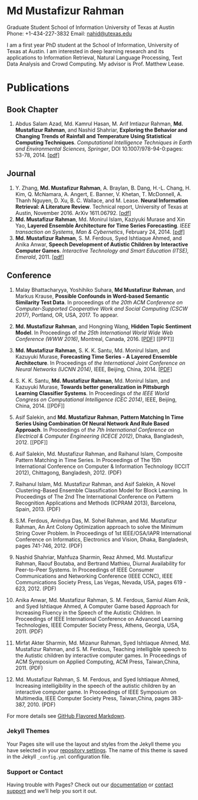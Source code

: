 # Md Mustafizur Rahman 

Graduate Student 
School of Information 
University of Texas at Austin
Phone: +1-434-227-3832
Email: nahid@utexas.edu

I am a first year PhD student at the School of Information, University of Texas at Austin. I am interested in deep learning research and its applications to Information Retrieval, Natural Language Processing, Text Data Analysis and Crowd Computing. My advisor is Prof. Matthew Lease.


# Publications

## Book Chapter
1. Abdus Salam Azad, Md. Kamrul Hasan, M. Arif Imtiazur Rahman, **Md. Mustafizur Rahman**, and Nashid Shahriar, **Exploring the Behavior and Changing Trends of Rainfall and Temperature Using Statistical Computing Techniques**. _Computational Intelligence Techniques in Earth and Environmental Sciences, Springer_, DOI 10.1007/978-94-0:pages: 53-78, 2014. [[pdf]](http://www.cs.virginia.edu/~mr4xb/paper/book_springer.pdf)

## Journal
1. Y. Zhang, **Md. Mustafizur Rahman**, A. Braylan, B. Dang, H.-L. Chang, H. Kim, Q. McNamara, A. Angert, E. Banner, V. Khetan, T. McDonnell, A. Thanh Nguyen, D. Xu, B. C. Wallace, and M. Lease. **Neural Information Retrieval: A Literature Review**. Technical report, University of Texas at Austin, November 2016. ArXiv 1611.06792. [[pdf]](https://arxiv.org/abs/1611.06792)
2. **Md. Mustafizur Rahman**, Md. Monirul Islam, Kaziyuki Murase and Xin Yao, **Layered Ensemble Architecture for Time Series Forecasting**. _IEEE transaction on Systems, Man & Cybernetics_, February 24, 2014. [[pdf]](http://dx.doi.org/10.1109/TCYB.2015.2401038)
3. **Md. Mustafizur Rahman**, S. M. Ferdous, Syed Ishtiaque Ahmed, and Anika Anwar, **Speech Development of Autistic Children by Interactive Computer Games**. _Interactive Technology and Smart Education (ITSE), Emerald_, 2011. [[pdf]](http://www.cs.virginia.edu/~mr4xb/paper/ITSE_Speech_development.pdf)

## Conference
1. Malay Bhattacharyya, Yoshihiko Suhara, **Md Mustafizur Rahman**, and Markus Krause, **Possible Confounds in Word-based Semantic Similarity Test Data**. In proceedings of _the 20th ACM Conference on Computer-Supported Cooperative Work and Social Computing (CSCW 2017)_, Portland, OR, USA, 2017. To appear. 

2. **Md. Mustafizur Rahman**, and Hongning Wang, **Hidden Topic Sentiment Model**. In Proceedings of _the 25th International World Wide Web Conference (WWW 2016)_, Montreal, Canada, 2016. [[PDF]]() [[PPT]]

3. **Md. Mustafizur Rahman**, S. K. K. Santu, Md. Monirul Islam, and Kazuyuki Murase, **Forecasting Time Series - A Layered Ensemble Architecture**. In Proceedings of _the International Joint Conference on Neural Networks (IJCNN 2014)_, IEEE, Beijing, China, 2014. [[PDF]]()

4. S. K. K. Santu, **Md. Mustafizur Rahman**, Md. Monirul Islam, and Kazuyuki Murase, **Towards better generalization in Pittsburgh Learning Classifier Systems**. In Proceedings of _the IEEE World Congress on Computational Intelligence (CEC 2014)_, IEEE, Beijing, China, 2014. [[PDF]]

5. Asif Salekin, and **Md. Mustafizur Rahman**, **Pattern Matching In Time Series Using Combination Of Neural Network And Rule Based Approach**. In Proceedings of _the 7th International Conference on Electrical & Computer Engineering (ICECE 2012)_, Dhaka, Bangladesh, 2012. [[PDF]]

6. Asif Salekin, Md. Mustafizur Rahman, and Raihanul Islam, Composite Pattern Matching in Time Series. In Proceedings of The 15th International Conference on Computer & Information Technology (ICCIT 2012), Chittagong, Bangladesh, 2012. (PDF)
7. Raihanul Islam, Md. Mustafizur Rahman, and Asif Salekin, A Novel Clustering-Based Ensemble Classification Model for Block Learning. In Proceedings of The 2nd The International Conference on Pattern Recognition Applications and Methods (ICPRAM 2013), Barcelona, Spain, 2013. (PDF)
8. S.M. Ferdous, Anindya Das, M. Sohel Rahman, and Md. Mustafizur Rahman, An Ant Colony Optimization approach to solve the Minimum String Cover Problem. In Proceedings of 1st IEEE/OSA/IAPR International Conference on Informatics, Electronics and Vision, Dhaka, Bangladesh, pages 741-746, 2012. (PDF)
9. Nashid Shahriar, Mahfuza Sharmin, Reaz Ahmed, Md. Mustafizur Rahman, Raouf Boutaba, and Bertrand Mathieu, Diurnal Availability for Peer-to-Peer Systems. In Proceedings of IEEE Consumer Communications and Networking Conference (IEEE CCNC), IEEE Communications Society Press, Las Vegas, Nevada, USA, pages 619 - 623, 2012. (PDF)
10. Anika Anwar, Md. Mustafizur Rahman, S. M. Ferdous, Samiul Alam Anik, and Syed Ishtiaque Ahmed, A Computer Game based Approach for Increasing Fluency in the Speech of the Autistic Children. In Proceedings of IEEE International Conference on Advanced Learning Technologies, IEEE Computer Society Press, Athens, Georgia, USA, 2011. (PDF)
11. Mirfat Akter Sharmin, Md. Mizanur Rahman, Syed Ishtiaque Ahmed, Md. Mustafizur Rahman, and S. M. Ferdous, Teaching intelligible speech to the Autistic children by interactive computer games. In Proceedings of ACM Symposium on Applied Computing, ACM Press, Taiwan,China, 2011. (PDF)
12. Md. Mustafizur Rahman, S. M. Ferdous, and Syed Ishtiaque Ahmed, Increasing intelligibility in the speech of the autistic children by an interactive computer game. In Proceedings of IEEE Symposium on Multimedia, IEEE Computer Society Press, Taiwan,China, pages 383-387, 2010. (PDF)

For more details see [GitHub Flavored Markdown](https://guides.github.com/features/mastering-markdown/).

### Jekyll Themes

Your Pages site will use the layout and styles from the Jekyll theme you have selected in your [repository settings](https://github.com/mdmustafizurrahman/mdmustafizurrahman.github.io/settings). The name of this theme is saved in the Jekyll `_config.yml` configuration file.

### Support or Contact

Having trouble with Pages? Check out our [documentation](https://help.github.com/categories/github-pages-basics/) or [contact support](https://github.com/contact) and we’ll help you sort it out.
